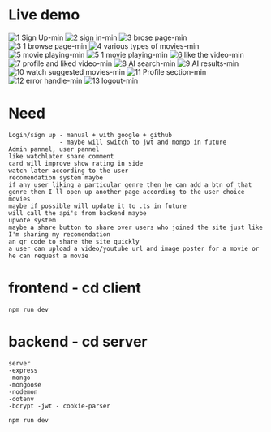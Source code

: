 # Live demo
![1 Sign Up-min](https://github.com/user-attachments/assets/eb1c4d5c-0b25-4295-a0e4-f41a5594bbc9)
![2 sign in-min](https://github.com/user-attachments/assets/5d43a47e-0856-4fd0-be93-ca618796031d)
![3 brose page-min](https://github.com/user-attachments/assets/d8b461c4-7236-4400-89e3-a71ef900e13a)
![3 1 browse page-min](https://github.com/user-attachments/assets/46a89ae0-7ac2-45ab-b302-fc4d44cd0e4a)
![4 various types of movies-min](https://github.com/user-attachments/assets/a50969df-6709-4376-8582-e34378d5a154)
![5 movie playing-min](https://github.com/user-attachments/assets/9532af41-164a-496d-bbb1-719a8e152e3b)
![5 1 movie playing-min](https://github.com/user-attachments/assets/bbd7ac18-0984-4d90-a506-44b2ca27d580)
![6 like the video-min](https://github.com/user-attachments/assets/ce4fe895-f193-43cf-b90e-60b80cb8f9af)
![7 profile and liked video-min](https://github.com/user-attachments/assets/079ac945-4dbc-404e-b5de-8aaf2549836c)
![8 AI search-min](https://github.com/user-attachments/assets/3230ce12-14ff-49bf-bb6c-b9b5df661ac6)
![9 AI results-min](https://github.com/user-attachments/assets/3ab42abc-f2af-48c7-a860-3306647cde2f)
![10 watch suggested movies-min](https://github.com/user-attachments/assets/eb6160d8-49be-4b2e-a806-7a0bfadd6cf5)
![11 Profile section-min](https://github.com/user-attachments/assets/ae8e0f11-8d38-47ea-b771-c3f444c33461)
![12 error handle-min](https://github.com/user-attachments/assets/1849663f-950e-4880-8d42-552e7fb5813b)
![13 logout-min](https://github.com/user-attachments/assets/3d00c60f-c2ba-4c22-84b6-1f2d7b0ff62c)

# Need
    Login/sign up - manual + with google + github
                  - maybe will switch to jwt and mongo in future
    Admin pannel, user pannel
    like watchlater share comment 
    card will improve show rating in side
    watch later according to the user
    recomendation system maybe
    if any user liking a particular genre then he can add a btn of that genre then I'll open up another page according to the user choice movies
    maybe if possible will update it to .ts in future
    will call the api's from backend maybe
    upvote system
    maybe a share button to share over users who joined the site just like I'm sharing my recomendation
    an qr code to share the site quickly 
    a user can upload a video/youtube url and image poster for a movie or he can request a movie

# frontend - cd client 
```npm run dev```

# backend - cd server 
    server
    -express
    -mongo
    -mongoose
    -nodemon
    -dotenv
    -bcrypt -jwt - cookie-parser
```npm run dev```
